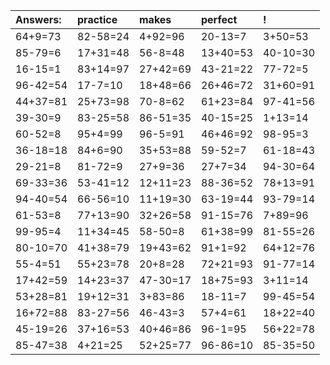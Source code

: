 | Answers: | practice | makes | perfect | ! |
| :--- | :--- | :--- | :--- | :--- |
| 64+9=73 | 82-58=24 | 4+92=96 | 20-13=7 | 3+50=53 | 
| 85-79=6 | 17+31=48 | 56-8=48 | 13+40=53 | 40-10=30 | 
| 16-15=1 | 83+14=97 | 27+42=69 | 43-21=22 | 77-72=5 | 
| 96-42=54 | 17-7=10 | 18+48=66 | 26+46=72 | 31+60=91 | 
| 44+37=81 | 25+73=98 | 70-8=62 | 61+23=84 | 97-41=56 | 
| 39-30=9 | 83-25=58 | 86-51=35 | 40-15=25 | 1+13=14 | 
| 60-52=8 | 95+4=99 | 96-5=91 | 46+46=92 | 98-95=3 | 
| 36-18=18 | 84+6=90 | 35+53=88 | 59-52=7 | 61-18=43 | 
| 29-21=8 | 81-72=9 | 27+9=36 | 27+7=34 | 94-30=64 | 
| 69-33=36 | 53-41=12 | 12+11=23 | 88-36=52 | 78+13=91 | 
| 94-40=54 | 66-56=10 | 11+19=30 | 63-19=44 | 93-79=14 | 
| 61-53=8 | 77+13=90 | 32+26=58 | 91-15=76 | 7+89=96 | 
| 99-95=4 | 11+34=45 | 58-50=8 | 61+38=99 | 81-55=26 | 
| 80-10=70 | 41+38=79 | 19+43=62 | 91+1=92 | 64+12=76 | 
| 55-4=51 | 55+23=78 | 20+8=28 | 72+21=93 | 91-77=14 | 
| 17+42=59 | 14+23=37 | 47-30=17 | 18+75=93 | 3+11=14 | 
| 53+28=81 | 19+12=31 | 3+83=86 | 18-11=7 | 99-45=54 | 
| 16+72=88 | 83-27=56 | 46-43=3 | 57+4=61 | 18+22=40 | 
| 45-19=26 | 37+16=53 | 40+46=86 | 96-1=95 | 56+22=78 | 
| 85-47=38 | 4+21=25 | 52+25=77 | 96-86=10 | 85-35=50 | 

